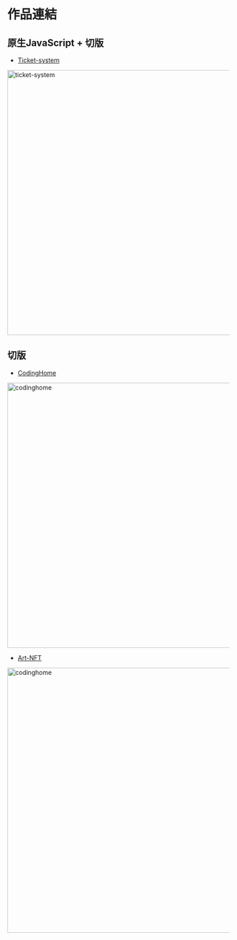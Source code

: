 # 作品連結

## 原生JavaScript + 切版
 + [Ticket-system](https://github.com/Narrowd4c/Ticket-system)  
<img src='https://camo.githubusercontent.com/d2918f48eb8d2a3f5c9122eadbcc85e3839551e430ba51e920472da2cc698de5/68747470733a2f2f692e696d6775722e636f6d2f353162704937352e706e67' alt='ticket-system' width='600px'>

## 切版
 + [CodingHome](https://github.com/Narrowd4c/CodingHome)  
<img src='https://camo.githubusercontent.com/8dc6b0cad5ea54f2ea6520d011fb43d238e606a228c24a1b90e4d63eb3c14566/68747470733a2f2f692e696d6775722e636f6d2f7635343276754b2e706e67' alt='codinghome' width='600px'>

+ [Art-NFT](https://github.com/Narrowd4c/art-nft)  
<img src='https://i.imgur.com/L6EeLLR.png' alt='codinghome' width='600px'>
